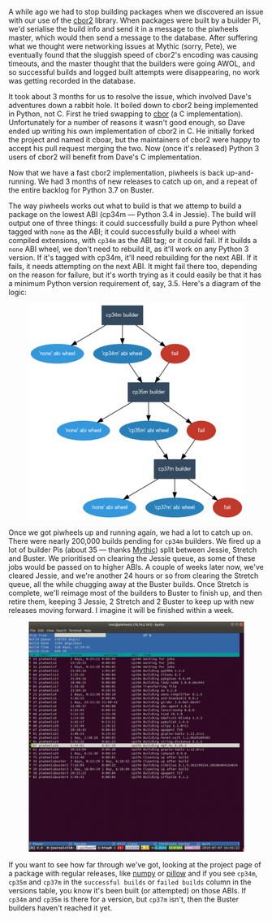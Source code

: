A while ago we had to stop building packages when we discovered an issue with our use of the
[cbor2](https://pypi.org/project/cbor2/) library. When packages were built by a builder Pi, we'd
serialise the build info and send it in a message to the piwheels master, which would then send a
message to the database. After suffering what we thought were networking issues at Mythic (sorry,
Pete), we eventually found that the sluggish speed of cbor2's encoding was causing timeouts, and
the master thought that the builders were going AWOL, and so successful builds and logged built
attempts were disappearing, no work was getting recorded in the database.

It took about 3 months for us to resolve the issue, which involved Dave's adventures down a rabbit
hole. It boiled down to cbor2 being implemented in Python, not C. First he tried swapping to
[cbor](https://pypi.org/project/cbor) (a C implementation). Unfortunately for a number of reasons it
wasn't good enough, so Dave ended up writing his own implementation of cbor2 in C. He initially
forked the project and named it cboar, but the maintainers of cbor2 were happy to accept his pull
request merging the two. Now (once it's released) Python 3 users of cbor2 will benefit from Dave's
C implementation.

Now that we have a fast cbor2 implementation, piwheels is back up-and-running. We had 3 months of
new releases to catch up on, and a repeat of the entire backlog for Python 3.7 on Buster.

The way piwheels works out what to build is that we attemp to build a package on the lowest ABI
(cp34m — Python 3.4 in Jessie). The build will output one of three things: it could successfully
build a pure Python wheel tagged with `none` as the ABI; it could successfully build a wheel with
compiled extensions, with `cp34m` as the ABI tag; or it could fail. If it builds a `none` ABI
wheel, we don't need to rebuild it, as it'll work on any Python 3 version. If it's tagged with
cp34m, it'll need rebuilding for the next ABI. If it fails, it needs attempting on the next ABI. It
might fail there too, depending on the reason for failure, but it's worth trying as it could easily
be that it has a minimum Python version requirement of, say, 3.5. Here's a diagram of the logic:

<figure class="aligncenter">
<img src="images/piwheels.png" />
</figure>

Once we got piwheels up and running again, we had a lot to catch up on. There were nearly 200,000
builds pending for `cp34m` builders. We fired up a lot of builder Pis (about 35 — thanks
[Mythic](https://www.mythic-beasts.com/order/rpi)) split between Jessie, Stretch and Buster. We
prioritised on clearing the Jessie queue, as some of these jobs would be passed on to higher ABIs. A
couple of weeks later now, we've cleared Jessie, and we're another 24 hours or so from clearing
the Stretch queue, all the while chugging away at the Buster builds. Once Stretch is complete,
we'll reimage most of the builders to Buster to finish up, and then retire them, keeping 3 Jessie,
2 Stretch and 2 Buster to keep up with new releases moving forward. I imagine it will be finished
within a week.

<figure class="wp-block-image">
<img src="images/Screenshot-from-2019-07-07-16-41-22-957x1024.png" />
</figure>

If you want to see how far through we've got, looking at the project page of a package with regular
releases, like [numpy](https://www.piwheels.org/project/numpy/) or
[pillow](https://www.piwheels.org/project/pillow) and if you see `cp34m`, `cp35m` and `cp37m` in the
`successful builds` or `failed builds` column in the versions table, you know it's been built (or
attempted) on those ABIs. If `cp34m` and `cp35m` is there for a version, but `cp37m` isn't, then the
Buster builders haven't reached it yet.
